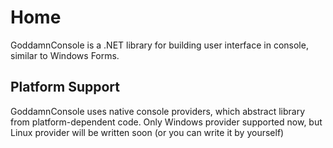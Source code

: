 # Home

GoddamnConsole is a .NET library for building user interface in console, similar to Windows Forms.

## Platform Support

GoddamnConsole uses native console providers, which abstract library from platform-dependent code.
Only Windows provider supported now, but Linux provider will be written soon (or you can write it by yourself)